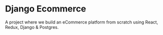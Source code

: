# Django Ecommerce
 A project where we build an eCommerce platform from scratch using React, Redux, Django & Postgres.
